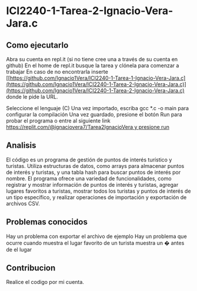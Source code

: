 # ICI2240-1-Tarea-2-Ignacio-Vera-Jara.c

## Como ejecutarlo
Abra su cuenta en repl.it (si no tiene cree una a través de su cuenta en github)
En el home de repl.it busque la tarea y clónela para comenzar a trabajar
En caso de no encontrarla inserte [[https://github.com/Ignacio1Vera/ICI2240-1-Tarea-1-Ignacio-Vera-Jara.c](https://github.com/Ignacio1Vera/ICI2240-1-Tarea-2-Ignacio-Vera-Jara.c)](https://github.com/Ignacio1Vera/ICI2240-1-Tarea-2-Ignacio-Vera-Jara.c) donde le pide la URL.

Seleccione el lenguaje (C) Una vez importado, escriba gcc *.c -o main para configurar la compilación Una vez guardado, presione el botón Run para probar el programa o entre al siguiente link [https://replit.com/@ignaciovera7/Tarea2IgnacioVera y presione run](https://replit.com/@ignaciovera7/ICI2240-1-Tarea-2-Ignacio-Vera-Jarac)

## Analisis
El código es un programa de gestión de puntos de interés turístico y turistas. Utiliza estructuras de datos, como arrays para almacenar puntos de interés y turistas, y una tabla hash para buscar puntos de interés por nombre. El programa ofrece una variedad de funcionalidades, como registrar y mostrar información de puntos de interés y turistas, agregar lugares favoritos a turistas, mostrar todos los turistas y puntos de interés de un tipo específico, y realizar operaciones de importación y exportación de archivos CSV.

## Problemas conocidos

Hay un problema con exportar el archivo de ejemplo
Hay un problema que ocurre cuando muestra el lugar favorito de un turista muestra un � antes de el lugar


## Contribucion
Realice el codigo por mi cuenta.
